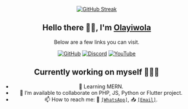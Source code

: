 <div align=center>

[![GitHub Streak](https://github-readme-streak-stats.herokuapp.com?user=Olayiwolaaa&theme=highcontrast&hide_border=true&card_width=300&hide_total_contributions=true)](https://git.io/streak-stats)

<div align=center>

## Hello there 👋🏽, I'm [Olayiwola](https://github.com/Olayiwolaaa)

Below are a few links you can visit.

[![GitHub](https://img.shields.io/badge/GitHub-Olayiwolaaa-blue)](https://github.com/Olayiwolaaa)
[![Discord](https://img.shields.io/badge/Discord-layiwolaaa-7289DA)](https://discordapp.com/users/layiwolaaa)
[![YouTube](https://img.shields.io/badge/YouTube-MKYG-red)](https://www.youtube.com/channel/UCHUWoP8X6wd8GEAK9Qhirxg)

## Currently working on myself 👨🏽‍💻
- 🌱 Learning MERN.
- 👯 I’m available to collaborate on PHP, JS, Python or Flutter project.
- 📫 How to reach me: 💬 <a href="https//:wa.me/+2347084419791" target="_blank">`[WhatsApp]`</a>,  📥 <a href="mailto:muizzkara91@gmail.com" target="_blank">`[Email]`</a>.
